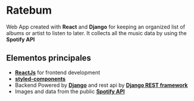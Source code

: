 # Ratebum

Web App created with **React** and **Django** for keeping an organized list of albums or artist to listen to later. It collects all the music data by using the **Spotify API**


## Elementos principales
- **[ReactJs](https://reactjs.org/)** for frontend development 
- **[styled-components](https://styled-components.com/)**
- Backend Powered by **[Django](https://www.djangoproject.com/)** and rest api by **[Django REST framework](https://www.django-rest-framework.org/)**
- Images and data from the public **[Spotify API](https://developer.spotify.com/documentation/web-api/)**



